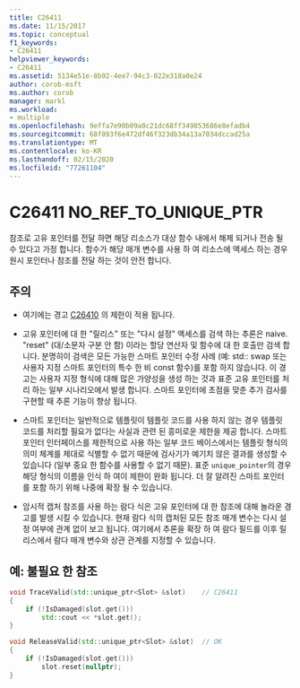 ```yaml
---
title: C26411
ms.date: 11/15/2017
ms.topic: conceptual
f1_keywords:
- C26411
helpviewer_keywords:
- C26411
ms.assetid: 5134e51e-8b92-4ee7-94c3-022e318a0e24
author: corob-msft
ms.author: corob
manager: markl
ms.workload:
- multiple
ms.openlocfilehash: 9effa7e90b09a0c21dc68ff349853686e8efadb4
ms.sourcegitcommit: 68f893f6e472df46f323db34a13a7034dccad25a
ms.translationtype: MT
ms.contentlocale: ko-KR
ms.lasthandoff: 02/15/2020
ms.locfileid: "77261104"
---
```

# <a name="c26411--no_ref_to_unique_ptr"></a>C26411 NO_REF_TO_UNIQUE_PTR

참조로 고유 포인터를 전달 하면 해당 리소스가 대상 함수 내에서 해제 되거나 전송 될 수 있다고 가정 합니다. 함수가 해당 매개 변수를 사용 하 여 리소스에 액세스 하는 경우 원시 포인터나 참조를 전달 하는 것이 안전 합니다.

## <a name="remarks"></a>주의

- 여기에는 경고 [C26410](C26410.md) 의 제한이 적용 됩니다.

- 고유 포인터에 대 한 "릴리스" 또는 "다시 설정" 액세스를 검색 하는 추론은 naive. "reset" (대/소문자 구분 안 함) 이라는 할당 연산자 및 함수에 대 한 호출만 검색 합니다. 분명히이 검색은 모든 가능한 스마트 포인터 수정 사례 (예: std:: swap 또는 사용자 지정 스마트 포인터의 특수 한 비 const 함수)를 포함 하지 않습니다. 이 경고는 사용자 지정 형식에 대해 많은 가양성을 생성 하는 것과 표준 고유 포인터를 처리 하는 일부 시나리오에서 발생 합니다. 스마트 포인터에 초점을 맞춘 추가 검사를 구현할 때 추론 기능이 향상 됩니다.

- 스마트 포인터는 일반적으로 템플릿이 템플릿 코드를 사용 하지 않는 경우 템플릿 코드를 처리할 필요가 없다는 사실과 관련 된 흥미로운 제한을 제공 합니다. 스마트 포인터 인터페이스를 제한적으로 사용 하는 일부 코드 베이스에서는 템플릿 형식의 의미 체계를 제대로 식별할 수 없기 때문에 검사기가 예기치 않은 결과를 생성할 수 있습니다 (일부 중요 한 함수를 사용할 수 없기 때문). 표준 `unique_pointer`의 경우 해당 형식의 이름을 인식 하 여이 제한이 완화 됩니다. 더 잘 알려진 스마트 포인터를 포함 하기 위해 나중에 확장 될 수 있습니다.

- 암시적 캡처 참조를 사용 하는 람다 식은 고유 포인터에 대 한 참조에 대해 놀라운 경고를 발생 시킬 수 있습니다. 현재 람다 식의 캡처된 모든 참조 매개 변수는 다시 설정 여부에 관계 없이 보고 됩니다. 여기에서 추론을 확장 하 여 람다 필드를 이후 릴리스에서 람다 매개 변수와 상관 관계를 지정할 수 있습니다.

## <a name="example-unnecessary-reference"></a>예: 불필요 한 참조

```cpp
void TraceValid(std::unique_ptr<Slot> &slot)    // C26411
{
    if (!IsDamaged(slot.get()))
        std::cout << *slot.get();
}

void ReleaseValid(std::unique_ptr<Slot> &slot)  // OK
{
    if (!IsDamaged(slot.get()))
        slot.reset(nullptr);
}
```
